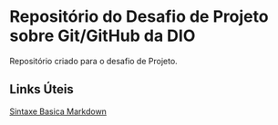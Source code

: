 # Repositório do Desafio de Projeto sobre Git/GitHub da DIO
Repositório criado para o desafio de Projeto.

## Links Úteis
[Sintaxe Basica Markdown](https://www.markdownguide.org/)
